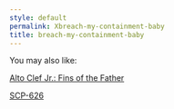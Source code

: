 ```yaml
---
style: default
permalink: Xbreach-my-containment-baby
title: breach-my-containment-baby
---
```

You may also like:

[Alto Clef Jr.: Fins of the Father](http://scp-wiki.net/alto-clef-jr-fins-of-the-father)

[SCP-626](http://scp-wiki.net/scp-626)
